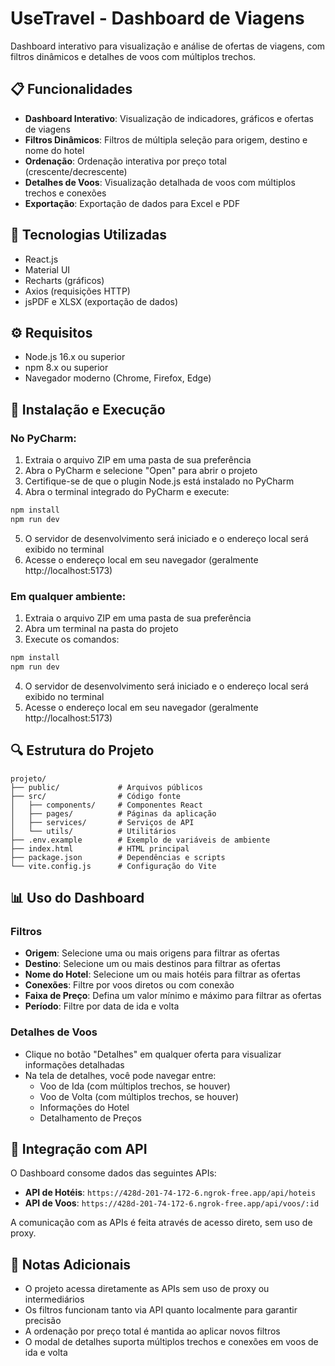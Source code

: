 # UseTravel - Dashboard de Viagens

Dashboard interativo para visualização e análise de ofertas de viagens, com filtros dinâmicos e detalhes de voos com múltiplos trechos.

## 📋 Funcionalidades

- **Dashboard Interativo**: Visualização de indicadores, gráficos e ofertas de viagens
- **Filtros Dinâmicos**: Filtros de múltipla seleção para origem, destino e nome do hotel
- **Ordenação**: Ordenação interativa por preço total (crescente/decrescente)
- **Detalhes de Voos**: Visualização detalhada de voos com múltiplos trechos e conexões
- **Exportação**: Exportação de dados para Excel e PDF

## 🚀 Tecnologias Utilizadas

- React.js
- Material UI
- Recharts (gráficos)
- Axios (requisições HTTP)
- jsPDF e XLSX (exportação de dados)

## ⚙️ Requisitos

- Node.js 16.x ou superior
- npm 8.x ou superior
- Navegador moderno (Chrome, Firefox, Edge)

## 🔧 Instalação e Execução

### No PyCharm:

1. Extraia o arquivo ZIP em uma pasta de sua preferência
2. Abra o PyCharm e selecione "Open" para abrir o projeto
3. Certifique-se de que o plugin Node.js está instalado no PyCharm
4. Abra o terminal integrado do PyCharm e execute:

```bash
npm install
npm run dev
```

5. O servidor de desenvolvimento será iniciado e o endereço local será exibido no terminal
6. Acesse o endereço local em seu navegador (geralmente http://localhost:5173)

### Em qualquer ambiente:

1. Extraia o arquivo ZIP em uma pasta de sua preferência
2. Abra um terminal na pasta do projeto
3. Execute os comandos:

```bash
npm install
npm run dev
```

4. O servidor de desenvolvimento será iniciado e o endereço local será exibido no terminal
5. Acesse o endereço local em seu navegador (geralmente http://localhost:5173)

## 🔍 Estrutura do Projeto

```
projeto/
├── public/             # Arquivos públicos
├── src/                # Código fonte
│   ├── components/     # Componentes React
│   ├── pages/          # Páginas da aplicação
│   ├── services/       # Serviços de API
│   └── utils/          # Utilitários
├── .env.example        # Exemplo de variáveis de ambiente
├── index.html          # HTML principal
├── package.json        # Dependências e scripts
└── vite.config.js      # Configuração do Vite
```

## 📊 Uso do Dashboard

### Filtros

- **Origem**: Selecione uma ou mais origens para filtrar as ofertas
- **Destino**: Selecione um ou mais destinos para filtrar as ofertas
- **Nome do Hotel**: Selecione um ou mais hotéis para filtrar as ofertas
- **Conexões**: Filtre por voos diretos ou com conexão
- **Faixa de Preço**: Defina um valor mínimo e máximo para filtrar as ofertas
- **Período**: Filtre por data de ida e volta

### Detalhes de Voos

- Clique no botão "Detalhes" em qualquer oferta para visualizar informações detalhadas
- Na tela de detalhes, você pode navegar entre:
  - Voo de Ida (com múltiplos trechos, se houver)
  - Voo de Volta (com múltiplos trechos, se houver)
  - Informações do Hotel
  - Detalhamento de Preços

## 🔄 Integração com API

O Dashboard consome dados das seguintes APIs:

- **API de Hotéis**: `https://428d-201-74-172-6.ngrok-free.app/api/hoteis`
- **API de Voos**: `https://428d-201-74-172-6.ngrok-free.app/api/voos/:id`

A comunicação com as APIs é feita através de acesso direto, sem uso de proxy.

## 📝 Notas Adicionais

- O projeto acessa diretamente as APIs sem uso de proxy ou intermediários
- Os filtros funcionam tanto via API quanto localmente para garantir precisão
- A ordenação por preço total é mantida ao aplicar novos filtros
- O modal de detalhes suporta múltiplos trechos e conexões em voos de ida e volta
